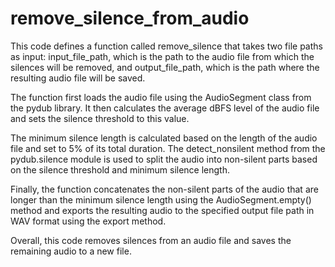 # remove_silence_from_audio
This code defines a function called remove_silence that takes two file paths as input: input_file_path, which is the path to the audio file from which the silences will be removed, and output_file_path, which is the path where the resulting audio file will be saved.

The function first loads the audio file using the AudioSegment class from the pydub library. It then calculates the average dBFS level of the audio file and sets the silence threshold to this value.

The minimum silence length is calculated based on the length of the audio file and set to 5% of its total duration. The detect_nonsilent method from the pydub.silence module is used to split the audio into non-silent parts based on the silence threshold and minimum silence length.

Finally, the function concatenates the non-silent parts of the audio that are longer than the minimum silence length using the AudioSegment.empty() method and exports the resulting audio to the specified output file path in WAV format using the export method.

Overall, this code removes silences from an audio file and saves the remaining audio to a new file.
